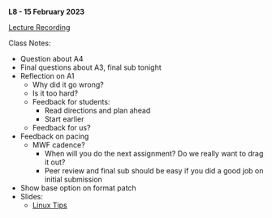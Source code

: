 **L8 - 15 February 2023**

[Lecture Recording](https://youtu.be/frONY_C97lg)

Class Notes:

* Question about A4
* Final questions about A3, final sub tonight
* Reflection on A1
  * Why did it go wrong?
  * Is it too hard?
  * Feedback for students:
    * Read directions and plan ahead
    * Start earlier
  * Feedback for us?
* Feedback on pacing
  * MWF cadence?
    * When will you do the next assignment? Do we really want to drag it out?
    * Peer review and final sub should be easy if you did a good job on initial submission
* Show base option on format patch
* Slides:
  * [Linux Tips](/slides/linux_tips_of_great_power.html)
